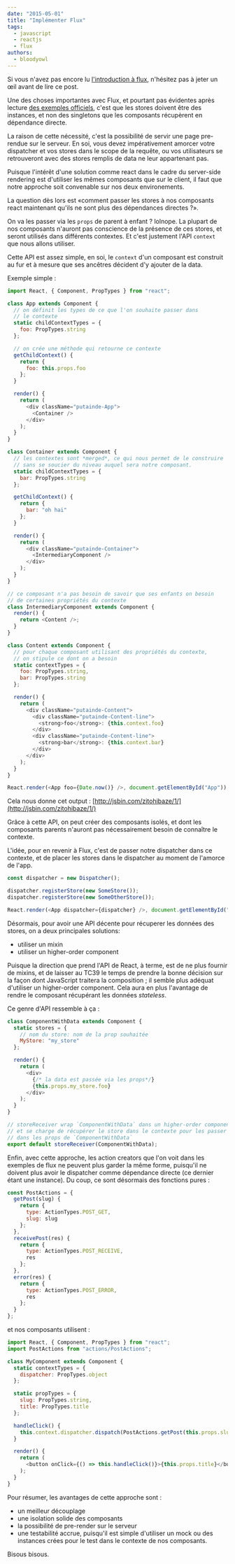 ```yaml
---
date: "2015-05-01"
title: "Implémenter Flux"
tags:
  - javascript
  - reactjs
  - flux
authors:
  - bloodyowl
---
```


Si vous n'avez pas encore lu [l'introduction à flux](/fr/articles/js/flux/),
n'hésitez pas à jeter un œil avant de lire ce post.

Une des choses importantes avec Flux, et pourtant pas évidentes après lecture
[des exemples
officiels](https://github.com/facebook/flux/tree/master/examples/), c'est que
les stores doivent être des instances, et non des singletons que les composants
récupèrent en dépendance directe.

La raison de cette nécessité, c'est la possibilité de servir une page pre-rendue
sur le serveur. En soi, vous devez impérativement amorcer votre dispatcher et
vos stores dans le scope de la requête, ou vos utilisateurs se retrouveront avec
des stores remplis de data ne leur appartenant pas.

Puisque l'intérêt d'une solution comme react dans le cadre du server-side
rendering est d'utiliser les mêmes composants que sur le client, il faut que
notre approche soit convenable sur nos deux environements.

La question dès lors est «comment passer les stores à nos composants react
maintenant qu'ils ne sont plus des dépendances directes ?».

On va les passer via les `props` de parent à enfant ? lolnope. La plupart de nos
composants n'auront pas conscience de la présence de ces stores, et seront
utilisés dans différents contextes. Et c'est justement l'API `context` que nous
allons utiliser.

Cette API est assez simple, en soi, le `context` d'un composant est construit au
fur et à mesure que ses ancêtres décident d'y ajouter de la data.

Exemple simple :

```javascript
import React, { Component, PropTypes } from "react";

class App extends Component {
  // on définit les types de ce que l'on souhaite passer dans
  // le contexte
  static childContextTypes = {
    foo: PropTypes.string
  };

  // on crée une méthode qui retourne ce contexte
  getChildContext() {
    return {
      foo: this.props.foo
    };
  }

  render() {
    return (
      <div className="putainde-App">
        <Container />
      </div>
    );
  }
}

class Container extends Component {
  // les contextes sont *merged*, ce qui nous permet de le construire
  // sans se soucier du niveau auquel sera notre composant.
  static childContextTypes = {
    bar: PropTypes.string
  };

  getChildContext() {
    return {
      bar: "oh hai"
    };
  }

  render() {
    return (
      <div className="putainde-Container">
        <IntermediaryComponent />
      </div>
    );
  }
}

// ce composant n'a pas besoin de savoir que ses enfants on besoin
// de certaines propriétés du contexte
class IntermediaryComponent extends Component {
  render() {
    return <Content />;
  }
}

class Content extends Component {
  // pour chaque composant utilisant des propriétés du contexte,
  // on stipule ce dont on a besoin
  static contextTypes = {
    foo: PropTypes.string,
    bar: PropTypes.string
  };

  render() {
    return (
      <div className="putainde-Content">
        <div className="putainde-Content-line">
          <strong>foo</strong>: {this.context.foo}
        </div>
        <div className="putainde-Content-line">
          <strong>bar</strong>: {this.context.bar}
        </div>
      </div>
    );
  }
}

React.render(<App foo={Date.now()} />, document.getElementById("App"));
```

Cela nous donne cet output :
[http://jsbin.com/zitohibaze/1/](http://jsbin.com/zitohibaze/1/)

Grâce à cette API, on peut créer des composants isolés, et dont les composants
parents n'auront pas nécessairement besoin de connaître le contexte.

L'idée, pour en revenir à Flux, c'est de passer notre dispatcher dans ce
contexte, et de placer les stores dans le dispatcher au moment de l'amorce de
l'app.

```javascript
const dispatcher = new Dispatcher();

dispatcher.registerStore(new SomeStore());
dispatcher.registerStore(new SomeOtherStore());

React.render(<App dispatcher={dispatcher} />, document.getElementById("App"));
```

Désormais, pour avoir une API décente pour récuperer les données des stores, on
a deux principales solutions:

* utiliser un mixin
* utiliser un higher-order component

Puisque la direction que prend l'API de React, à terme, est de ne plus fournir
de mixins, et de laisser au TC39 le temps de prendre la bonne décision sur la
façon dont JavaScript traitera la composition ; il semble plus adéquat
d'utiliser un higher-order component. Cela aura en plus l'avantage de rendre le
composant récupérant les données *stateless*.

Ce genre d'API ressemble à ça :

```javascript
class ComponentWithData extends Component {
  static stores = {
    // nom du store: nom de la prop souhaitée
    MyStore: "my_store"
  };

  render() {
    return (
      <div>
        {/* la data est passée via les props*/}
        {this.props.my_store.foo}
      </div>
    );
  }
}

// storeReceiver wrap `ComponentWithData` dans un higher-order component
// et se charge de récupérer le store dans le contexte pour les passer
// dans les props de `ComponentWithData`
export default storeReceiver(ComponentWithData);
```

Enfin, avec cette approche, les action creators que l'on voit dans les exemples
de flux ne peuvent plus garder la même forme, puisqu'il ne doivent plus avoir le
dispatcher comme dépendance directe (ce dernier étant une instance). Du coup, ce
sont désormais des fonctions pures :

```javascript
const PostActions = {
  getPost(slug) {
    return {
      type: ActionTypes.POST_GET,
      slug: slug
    };
  },
  receivePost(res) {
    return {
      type: ActionTypes.POST_RECEIVE,
      res
    };
  },
  error(res) {
    return {
      type: ActionTypes.POST_ERROR,
      res
    };
  }
};
```

et nos composants utilisent :

```javascript
import React, { Component, PropTypes } from "react";
import PostActions from "actions/PostActions";

class MyComponent extends Component {
  static contextTypes = {
    dispatcher: PropTypes.object
  };

  static propTypes = {
    slug: PropTypes.string,
    title: PropTypes.title
  };

  handleClick() {
    this.context.dispatcher.dispatch(PostActions.getPost(this.props.slug));
  }

  render() {
    return (
      <button onClick={() => this.handleClick()}>{this.props.title}</button>
    );
  }
}
```

Pour résumer, les avantages de cette approche sont :

* un meilleur découplage
* une isolation solide des composants
* la possibilité de pre-render sur le serveur
* une testabilité accrue, puisqu'il est simple d'utiliser un mock ou des
  instances crées pour le test dans le contexte de nos composants.

Bisous bisous.
